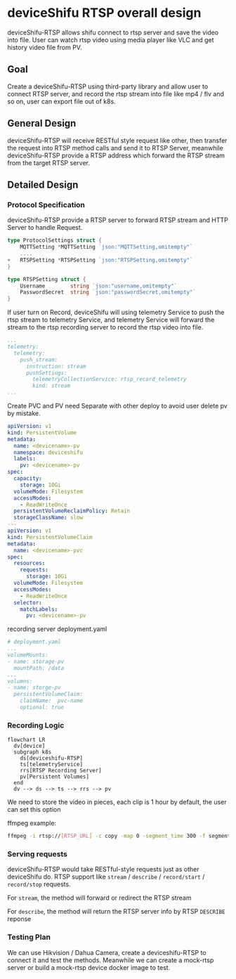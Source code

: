 # deviceShifu RTSP overall design

deviceShifu-RTSP allows shifu connect to rtsp server and save the video into file. User can watch rtsp video using media player like VLC and get history video file from PV.

## Goal

Create a deviceShifu-RTSP using third-party library and allow user to connect RTSP server, and record the rtsp stream into file like mp4 / flv and so on, user can export file out of k8s.

## General Design

deviceShifu-RTSP will receive RESTful style request like other, then transfer the request into RTSP method calls and send it to RTSP Server, meanwhile deviceShifu-RTSP provide a RTSP address which forward the RTSP stream from the target RTSP server.

## Detailed Design

### Protocol Specification

deviceShifu-RTSP provide a RTSP server to forward RTSP stream and HTTP Server to handle Request.

```go
type ProtocolSettings struct {
    MQTTSetting *MQTTSetting `json:"MQTTSetting,omitempty"`
    ....
+   RTSPSetting *RTSPSetting `json:"RTSPSetting,omitempty"`
}

type RTSPSetting struct {
    Username        string `json:"username,omitempty"`
    PasswordSecret  string `json:"passwordSecret,omitempty"`
}
```

If user turn on Record, deviceShifu will using telemetry Service to push the rtsp stream to telemetry Service, and telemetry Service will forward the stream to the rtsp recording server to record the rtsp video into file.
```yaml
...
telemetry:
  telemetry:
    push_stream:
      instruction: stream
      pushSettings:
        telemetryCollectionService: rtsp_record_telemetry
        kind: stream
...
```
Create PVC and PV need Separate with other deploy to avoid user delete pv by mistake. 
```yaml
apiVersion: v1
kind: PersistentVolume
metadata:
  name: <devicename>-pv
  namespace: deviceshifu
  labels:
    pv: <devicename>-pv
spec:
  capacity:
    storage: 10Gi
  volumeMode: Filesystem
  accessModes:
    - ReadWriteOnce
  persistentVolumeReclaimPolicy: Retain
  storageClassName: slow
---
apiVersion: v1
kind: PersistentVolumeClaim
metadata:
  name: <devicename>-pvc
spec:
  resources:
    requests:
      storage: 10Gi
  volumeMode: Filesystem
  accessModes:
    - ReadWriteOnce
  selector:
    matchLabels:
      pv: <devicename>-pv
```
recording server deployment.yaml
```yaml
# deployment.yaml
...
volumeMounts:
- name: storage-pv
  mountPath: /data
...
volumns:
- name: storge-pv
  persistentVolumeClaim:
    claimName:  pvc-name
    optional: true
```
### Recording Logic

```mermaid
flowchart LR
  dv[device]
  subgraph k8s
    ds[deviceshifu-RTSP]
    ts[telemetryService]
    rrs[RTSP Recording Server]
    pv[Persistent Volumes]
  end
  dv --> ds --> ts --> rrs --> pv
```

We need to store the video in pieces, each clip is 1 hour by default, the user can set this option

ffmpeg example:
```bash
ffmpeg -i rtsp://[RTSP_URL] -c copy -map 0 -segment_time 300 -f segment video/output%03d.mp4
```
### Serving requests

deviceShifu-RTSP would take RESTful-style requests just as other deviceShifu do.
RTSP support like `stream` / `describe` / `record/start` / `record/stop` requests.

For `stream`, the method will forward or redirect the RTSP stream

For `describe`, the method will return the RTSP server info by RTSP `DESCRIBE` reponse

### Testing Plan

We can use Hikvision / Dahua Camera, create a deviceshifu-RTSP to connect it and test the methods. Meanwhile we can create a mock-rtsp server or build a mock-rtsp device docker image to test.
